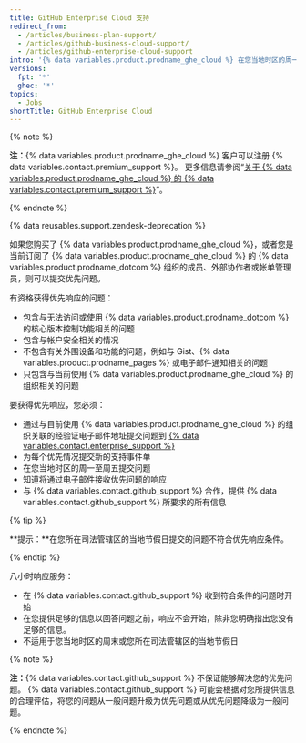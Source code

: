 ```yaml
---
title: GitHub Enterprise Cloud 支持
redirect_from:
  - /articles/business-plan-support/
  - /articles/github-business-cloud-support/
  - /articles/github-enterprise-cloud-support
intro: '{% data variables.product.prodname_ghe_cloud %} 在您当地时区的周一至周五为优先支持请求提供八小时响应服务。'
versions:
  fpt: '*'
  ghec: '*'
topics:
  - Jobs
shortTitle: GitHub Enterprise Cloud
---
```


{% note %}

**注：**{% data variables.product.prodname_ghe_cloud %} 客户可以注册 {% data variables.contact.premium_support %}。 更多信息请参阅“[关于 {% data variables.product.prodname_ghe_cloud %} 的 {% data variables.contact.premium_support %}](/articles/about-github-premium-support-for-github-enterprise-cloud)”。

{% endnote %}

{% data reusables.support.zendesk-deprecation %}

如果您购买了 {% data variables.product.prodname_ghe_cloud %}，或者您是当前订阅了 {% data variables.product.prodname_ghe_cloud %} 的 {% data variables.product.prodname_dotcom %} 组织的成员、外部协作者或帐单管理员，则可以提交优先问题。

有资格获得优先响应的问题：
- 包含与无法访问或使用 {% data variables.product.prodname_dotcom %} 的核心版本控制功能相关的问题
- 包含与帐户安全相关的情况
- 不包含有关外围设备和功能的问题，例如与 Gist、{% data variables.product.prodname_pages %} 或电子邮件通知相关的问题
- 只包含与当前使用 {% data variables.product.prodname_ghe_cloud %} 的组织相关的问题

要获得优先响应，您必须：
- 通过与目前使用 {% data variables.product.prodname_ghe_cloud %} 的组织关联的经验证电子邮件地址提交问题到 [{% data variables.contact.enterprise_support %}](https://enterprise.githubsupport.com/hc/en-us/requests/new?github_product=cloud)
- 为每个优先情况提交新的支持事件单
- 在您当地时区的周一至周五提交问题
- 知道将通过电子邮件接收优先问题的响应
- 与 {% data variables.contact.github_support %} 合作，提供 {% data variables.contact.github_support %} 所要求的所有信息

{% tip %}

**提示：**在您所在司法管辖区的当地节假日提交的问题不符合优先响应条件。

{% endtip %}

八小时响应服务：
- 在 {% data variables.contact.github_support %} 收到符合条件的问题时开始
- 在您提供足够的信息以回答问题之前，响应不会开始，除非您明确指出您没有足够的信息。
- 不适用于您当地时区的周末或您所在司法管辖区的当地节假日

{% note %}

**注：**{% data variables.contact.github_support %} 不保证能够解决您的优先问题。 {% data variables.contact.github_support %} 可能会根据对您所提供信息的合理评估，将您的问题从一般问题升级为优先问题或从优先问题降级为一般问题。

{% endnote %}
